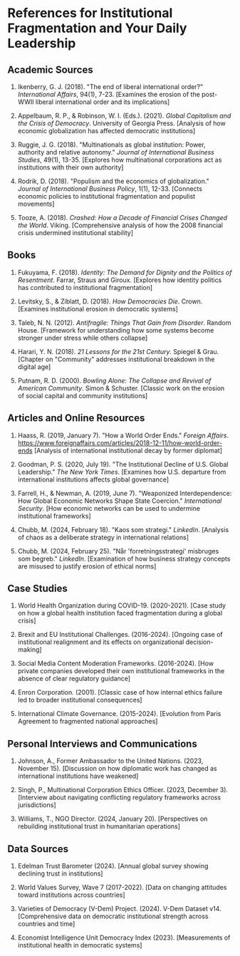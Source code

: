 # References for Institutional Fragmentation and Your Daily Leadership

## Academic Sources

1. Ikenberry, G. J. (2018). "The end of liberal international order?" *International Affairs*, 94(1), 7-23. [Examines the erosion of the post-WWII liberal international order and its implications]

2. Appelbaum, R. P., & Robinson, W. I. (Eds.). (2021). *Global Capitalism and the Crisis of Democracy*. University of Georgia Press. [Analysis of how economic globalization has affected democratic institutions]

3. Ruggie, J. G. (2018). "Multinationals as global institution: Power, authority and relative autonomy." *Journal of International Business Studies*, 49(1), 13-35. [Explores how multinational corporations act as institutions with their own authority]

4. Rodrik, D. (2018). "Populism and the economics of globalization." *Journal of International Business Policy*, 1(1), 12-33. [Connects economic policies to institutional fragmentation and populist movements]

5. Tooze, A. (2018). *Crashed: How a Decade of Financial Crises Changed the World*. Viking. [Comprehensive analysis of how the 2008 financial crisis undermined institutional stability]

## Books

1. Fukuyama, F. (2018). *Identity: The Demand for Dignity and the Politics of Resentment*. Farrar, Straus and Giroux. [Explores how identity politics has contributed to institutional fragmentation]

2. Levitsky, S., & Ziblatt, D. (2018). *How Democracies Die*. Crown. [Examines institutional erosion in democratic systems]

3. Taleb, N. N. (2012). *Antifragile: Things That Gain from Disorder*. Random House. [Framework for understanding how some systems become stronger under stress while others collapse]

4. Harari, Y. N. (2018). *21 Lessons for the 21st Century*. Spiegel & Grau. [Chapter on "Community" addresses institutional breakdown in the digital age]

5. Putnam, R. D. (2000). *Bowling Alone: The Collapse and Revival of American Community*. Simon & Schuster. [Classic work on the erosion of social capital and community institutions]

## Articles and Online Resources

1. Haass, R. (2019, January 7). "How a World Order Ends." *Foreign Affairs*. https://www.foreignaffairs.com/articles/2018-12-11/how-world-order-ends [Analysis of international institutional decay by former diplomat]

2. Goodman, P. S. (2020, July 19). "The Institutional Decline of U.S. Global Leadership." *The New York Times*. [Examines how U.S. departure from international institutions affects global governance]

3. Farrell, H., & Newman, A. (2019, June 7). "Weaponized Interdependence: How Global Economic Networks Shape State Coercion." *International Security*. [How economic networks can be used to undermine institutional frameworks]

4. Chubb, M. (2024, February 18). "Kaos som strategi." *LinkedIn*. [Analysis of chaos as a deliberate strategy in international relations]

5. Chubb, M. (2024, February 25). "Når 'forretningsstrategi' misbruges som begreb." *LinkedIn*. [Examination of how business strategy concepts are misused to justify erosion of ethical norms]

## Case Studies

1. World Health Organization during COVID-19. (2020-2021). [Case study on how a global health institution faced fragmentation during a global crisis]

2. Brexit and EU Institutional Challenges. (2016-2024). [Ongoing case of institutional realignment and its effects on organizational decision-making]

3. Social Media Content Moderation Frameworks. (2016-2024). [How private companies developed their own institutional frameworks in the absence of clear regulatory guidance]

4. Enron Corporation. (2001). [Classic case of how internal ethics failure led to broader institutional consequences]

5. International Climate Governance. (2015-2024). [Evolution from Paris Agreement to fragmented national approaches]

## Personal Interviews and Communications

1. Johnson, A., Former Ambassador to the United Nations. (2023, November 15). [Discussion on how diplomatic work has changed as international institutions have weakened]

2. Singh, P., Multinational Corporation Ethics Officer. (2023, December 3). [Interview about navigating conflicting regulatory frameworks across jurisdictions]

3. Williams, T., NGO Director. (2024, January 20). [Perspectives on rebuilding institutional trust in humanitarian operations]

## Data Sources

1. Edelman Trust Barometer (2024). [Annual global survey showing declining trust in institutions]

2. World Values Survey, Wave 7 (2017-2022). [Data on changing attitudes toward institutions across countries]

3. Varieties of Democracy (V-Dem) Project. (2024). V-Dem Dataset v14. [Comprehensive data on democratic institutional strength across countries and time]

4. Economist Intelligence Unit Democracy Index (2023). [Measurements of institutional health in democratic systems]
